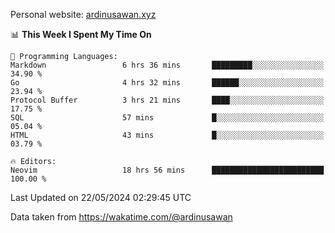 Personal website: [ardinusawan.xyz](https://ardinusawan.xyz)

<!--START_SECTION:waka-->
📊 **This Week I Spent My Time On** 

```text
💬 Programming Languages: 
Markdown                 6 hrs 36 mins       █████████░░░░░░░░░░░░░░░░   34.90 % 
Go                       4 hrs 32 mins       ██████░░░░░░░░░░░░░░░░░░░   23.94 % 
Protocol Buffer          3 hrs 21 mins       ████░░░░░░░░░░░░░░░░░░░░░   17.75 % 
SQL                      57 mins             █░░░░░░░░░░░░░░░░░░░░░░░░   05.04 % 
HTML                     43 mins             █░░░░░░░░░░░░░░░░░░░░░░░░   03.79 % 

🔥 Editors: 
Neovim                   18 hrs 56 mins      █████████████████████████   100.00 % 
```


 Last Updated on 22/05/2024 02:29:45 UTC
<!--END_SECTION:waka-->
Data taken from https://wakatime.com/@ardinusawan
